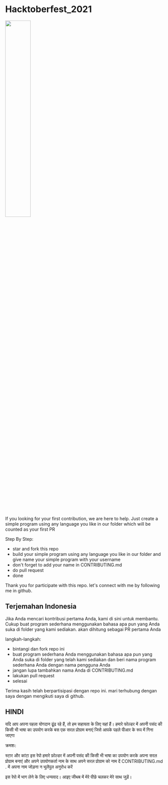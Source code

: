 # Hacktoberfest_2021

<img src="https://hacktoberfest.digitalocean.com/_nuxt/img/logo-hacktoberfest-full.f42e3b1.svg" style="width: 40%;">

If you looking for your first contribution, we are here to help. Just create a simple program using any language you like in our folder which will be counted as your first PR

Step By Step:
- star and fork this repo
- build your simple program using any language you like in our folder and give name your simple program with your username
- don't forget to add your name in CONTRIBUTING.md
- do pull request
- done

Thank you for participate with this repo. let's connect with me by following me in github.

## Terjemahan Indonesia
Jika Anda mencari kontribusi pertama Anda, kami di sini untuk membantu. Cukup buat program sederhana menggunakan bahasa apa pun yang Anda suka di folder yang kami sediakan. akan dihitung sebagai PR pertama Anda

langkah-langkah:
- bintangi dan fork repo ini
- buat program sederhana Anda menggunakan bahasa apa pun yang Anda suka di folder yang telah kami sediakan dan beri nama program sederhana Anda dengan nama pengguna Anda
- jangan lupa tambahkan nama Anda di CONTRIBUTING.md
- lakukan pull request
- selesai

Terima kasih telah berpartisipasi dengan repo ini. mari terhubung dengan saya dengan mengikuti saya di github.

## HINDI

यदि आप अपना पहला योगदान ढूंढ रहे हैं, तो हम सहायता के लिए यहां हैं। हमारे फोल्डर में अपनी पसंद की किसी भी भाषा का उपयोग करके बस एक सरल प्रोग्राम बनाएं जिसे आपके पहले पीआर के रूप में गिना जाएगा

क्रमशः:

स्टार और कांटा इस रेपो
हमारे फ़ोल्डर में अपनी पसंद की किसी भी भाषा का उपयोग करके अपना सरल प्रोग्राम बनाएं और अपने उपयोगकर्ता नाम के साथ अपने सरल प्रोग्राम को नाम दें
CONTRIBUTING.md . में अपना नाम जोड़ना न भूलेंपुल अनुरोध करें


इस रेपो में भाग लेने के लिए धन्यवाद। आइए जीथब में मेरे पीछे चलकर मेरे साथ जुड़ें।
